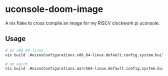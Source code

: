 # uconsole-doom-image

A nix flake to cross compile an image for my RISCV clockwork pi uconsole.

## Usage

```bash
# on x86_64-linux
nix build .#nixosConfigurations.x86_64-linux.default.config.system.build.sdImage

# on aarch
nix build .#nixosConfigurations.aarch64-linux.default.config.system.build.sdImage
```

